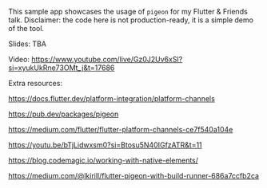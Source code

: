 This sample app showcases the usage of `pigeon` for my Flutter & Friends talk.
Disclaimer: the code here is not production-ready, it is a simple demo of the tool.

Slides: TBA

Video: https://www.youtube.com/live/Gz0J2Uv6xSI?si=xyukUkRne73OMt_j&t=17686


Extra resources:


https://docs.flutter.dev/platform-integration/platform-channels

https://pub.dev/packages/pigeon

https://medium.com/flutter/flutter-platform-channels-ce7f540a104e

https://youtu.be/bTjLidwxsm0?si=Btosu5N40IGfzATR&t=11

https://blog.codemagic.io/working-with-native-elements/

https://medium.com/@lkirill/flutter-pigeon-with-build-runner-686a7ccfb2ca

